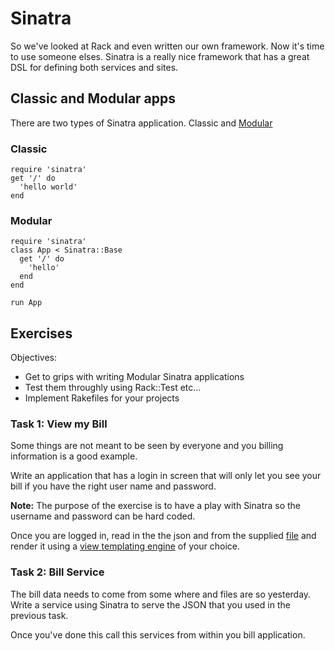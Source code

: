 # Sinatra

So we've looked at Rack and even written our own framework. Now it's time to use someone elses. Sinatra is a really nice framework that has a great DSL for defining both services and sites.


## Classic and Modular apps

There are two types of Sinatra application. Classic and [Modular](http://www.sinatrarb.com/intro.html#Sinatra::Base%20-%20Middleware,%20Libraries,%20and%20Modular%20Apps)


### Classic

```
require 'sinatra'
get '/' do
  'hello world'
end
```


### Modular

```
require 'sinatra'
class App < Sinatra::Base
  get '/' do
    'hello'
  end
end

run App
```


## Exercises

Objectives:

- Get to grips with writing Modular Sinatra applications
- Test them throughly using Rack::Test etc...
- Implement Rakefiles for your projects


### Task 1: View my Bill

Some things are not meant to be seen by everyone and you billing information is a good example.

Write an application that has a login in screen that will only let you see your bill if you have the right user name and password.

**Note:** The purpose of the exercise is to have a play with Sinatra so the username and password can be hard coded.

Once you are logged in, read in the the json and from the supplied [file](./resources/bill.json) and render it using a [view templating engine](http://www.sinatrarb.com/intro.html#Views%20/%20Templates) of your choice.


### Task 2: Bill Service

The bill data needs to come from some where and files are so yesterday. Write a service using Sinatra to serve the JSON that you used in the previous task.

Once you've done this call this services from within you bill application.
